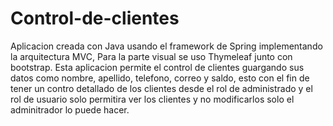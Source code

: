 # Control-de-clientes
Aplicacion creada con Java usando el framework de Spring implementando la arquitectura MVC, Para la parte visual se uso Thymeleaf junto con bootstrap.
Esta aplicacion permite el control de clientes guargando sus datos como nombre, apellido, telefono, correo y saldo, esto con el fin de tener un contro detallado de los clientes desde el rol de administrado y el rol de usuario solo permitira ver los clientes y no modificarlos solo el adminitrador lo puede hacer.
